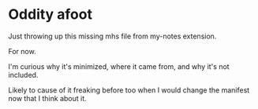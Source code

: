 # Oddity afoot

Just throwing up this missing mhs file from my-notes extension.                     

For now.                                      

I'm curious why it's minimized, where it came from, and why it's not included.                                   

Likely to cause of it freaking before too when I would change the manifest now that I think about it.                        


